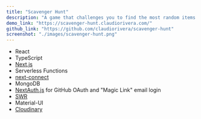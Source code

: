 ```yaml
---
title: "Scavenger Hunt"
description: "A game that challenges you to find the most random items around your house. Great for virtual parties!"
demo_link: "https://scavenger-hunt.claudiorivera.com/"
github_link: "https://github.com/claudiorivera/scavenger-hunt"
screenshot: "./images/scavenger-hunt.png"
---
```


- React
- TypeScript
- [Next.js](https://nextjs.org)
- Serverless Functions
- [next-connect](https://github.com/hoangvvo/next-connect)
- MongoDB
- [NextAuth.js](https://next-auth.js.org) for GitHub OAuth and "Magic Link" email login
- [SWR](https://swr.vercel.app)
- Material-UI
- [Cloudinary](https://cloudinary.com/)
